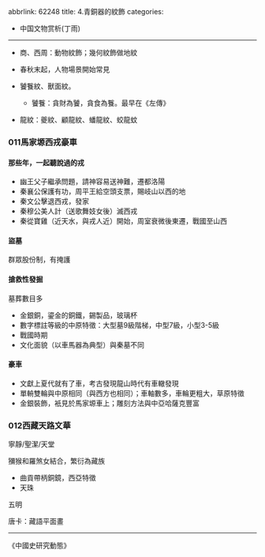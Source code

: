 abbrlink: 62248
title: 4.青銅器的紋飾
categories:
  - 中国文物赏析(丁雨)
---
- 商、西周：動物紋飾；幾何紋飾做地紋
- 春秋末起，人物場景開始常見

- 饕餮紋、獸面紋。
	- 饕餮：貪財為饕，貪食為餮。最早在《左傳》
- 龍紋：夔紋、顧龍紋、蟠龍紋、蛟龍蚊

### 011馬家塬西戎豪車

#### 那些年，一起聽說過的戎

- 幽王父子繼承問題，請神容易送神難，遷都洛陽
- 秦襄公保護有功，周平王給空頭支票，賜岐山以西的地
- 秦文公擊退西戎，發家
- 秦穆公美人計（送歌舞妓女後）滅西戎
- 秦從寶雞（近天水，與戎人近）開始，周室衰微後東遷，戰國至山西

#### 盜墓

群眾股份制，有掩護

#### 搶救性發掘

墓葬數目多

- 金銀銅，鎏金的銅鐵，錫製品，玻璃杯
- 數字標註等級的中原特徵：大型墓9級階梯，中型7級，小型3-5級
- 戰國時期
- 文化面貌（以車馬器為典型）與秦墓不同

#### 豪車

- 文獻上夏代就有了車，考古發現龍山時代有車轍發現
- 單輈雙輪與中原相同（與西方也相同）；車軸數多，車輪更粗大，草原特徵
- 金銀裝飾，衹見於馬家塬車上；雕刻方法與中亞哈薩克豐富

### 012西藏天路文華

寧靜/聖潔/天堂

獼猴和羅煞女結合，繁衍為藏族

- 曲貢帶柄銅鏡，西亞特徵
- 天珠

五明

唐卡：藏語平面畫

---

《中國史研究動態》
